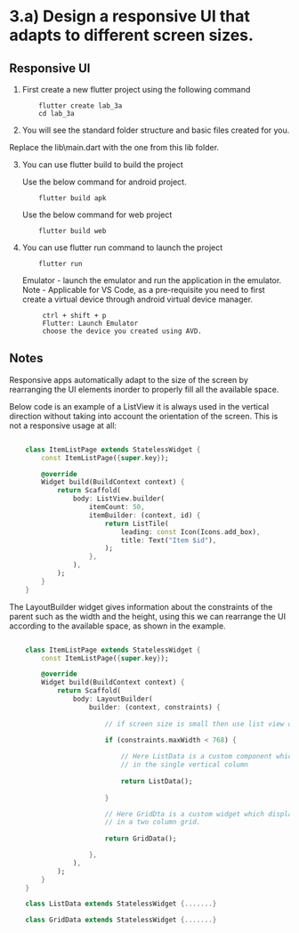 # 3.a) Design a responsive UI that adapts to different screen sizes.
## Responsive UI 

1. First create a new flutter project using the following command 

    ```
        flutter create lab_3a 
        cd lab_3a
    ```

2. You will see the standard folder structure and basic files created for you.

Replace the lib\main.dart with the one from this lib folder.

3. You can use flutter build to build the project 

    Use the below command for android project.
    ```
        flutter build apk 

    ```
    Use the below command for web project
    ```
        flutter build web
    ```

4. You can use flutter run command to launch the project 

    ```
        flutter run
    ```

   Emulator - launch the emulator and run the application in the emulator.
   Note - Applicable for VS Code, as a pre-requisite you need to 
   first create a virtual device through android virtual device manager.
   ``` 
        ctrl + shift + p
        Flutter: Launch Emulator 
        choose the device you created using AVD.
   ```

## Notes 

Responsive apps automatically adapt to the size of the screen by rearranging the UI elements inorder to properly fill all the available space.

Below code is an example of a ListView it is always used in the vertical direction without taking into account the orientation of the screen. This is not a responsive usage at all:

```dart

    class ItemListPage extends StatelessWidget {
        const ItemListPage({super.key});

        @override
        Widget build(BuildContext context) {
            return Scaffold(
                body: ListView.builder(
                    itemCount: 50,
                    itemBuilder: (context, id) {
                        return ListTile(
                            leading: const Icon(Icons.add_box),
                            title: Text("Item $id"),
                        );
                    },
                ),
            );
        }
    }

```

The LayoutBuilder widget gives information about the constraints of the parent such as the width and the height, using this we can rearrange the UI according to the available space, as shown in the example.

```dart

    class ItemListPage extends StatelessWidget {
        const ItemListPage({super.key});

        @override
        Widget build(BuildContext context) {
            return Scaffold(
                body: LayoutBuilder(
                    builder: (context, constraints) {
                        
                        // if screen size is small then use list view or else use grid view. 

                        if (constraints.maxWidth < 768) {
                        
                            // Here ListData is a custom component which displays the items 
                            // in the single vertical column
                        
                            return ListData(); 
                        
                        }

                        // Here GridDta is a custom widget which displays the items 
                        // in a two column grid.
                        
                        return GridData();

                    },
                ),
            );
        }
    }

    class ListData extends StatelessWidget {.......}

    class GridData extends StatelessWidget {.......}
    
```